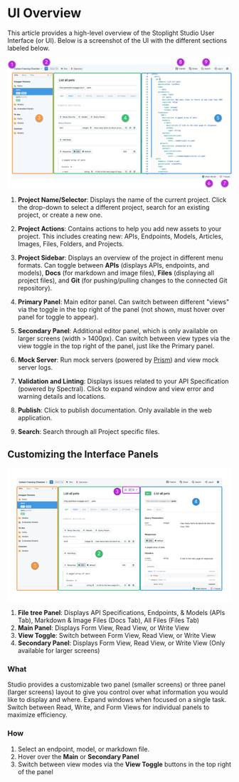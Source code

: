 # UI Overview

This article provides a high-level overview of the Stoplight Studio User Interface (or UI). Below is a screenshot of the UI with the different sections labeled below.

![Overview of the Studio User Interface](../assets/images/ui-overview.png)

1. **Project Name/Selector**: Displays the name of the current project. Click the drop-down to select a different project, search for an existing project, or create a new one.

2. **Project Actions**: Contains actions to help you add new assets to your project. This includes creating new: APIs, Endpoints, Models, Articles, Images, Files, Folders, and Projects.

3. **Project Sidebar**: Displays an overview of the project in different menu formats. Can toggle between **APIs** (displays APIs, endpoints, and models), **Docs** (for markdown and image files), **Files** (displaying all project files), and **Git** (for pushing/pulling changes to the connected Git repository).

4. **Primary Panel**: Main editor panel. Can switch between different "views" via the toggle in the top right of the panel (not shown, must hover over panel for toggle to appear).

5. **Secondary Panel**: Additional editor panel, which is only available on larger screens (width > 1400px). Can switch between view types via the view toggle in the top right of the panel, just like the Primary panel. 

6. **Mock Server**: Run mock servers (powered by [Prism](https://stoplight.io/prism)) and view mock server logs. 

7. **Validation and Linting**: Displays issues related to your API Specification (powered by Spectral). Click to expand window and view error and warning details and locations. 

8. **Publish**: Click to publish documentation. Only available in the web application. 

9. **Search**: Search through all Project specific files.  

## Customizing the Interface Panels 

![Panel Overview](../assets/images/panel-overview.png)

1. **File tree Panel**: Displays API Specifications, Endpoints, & Models (APIs Tab), Markdown & Image Files (Docs Tab), All Files (Files Tab) 
2. **Main Panel**: Displays Form View, Read View, or Write View 
3. **View Toggle**: Switch between Form View, Read View, or Write View 
4. **Secondary Panel**: Displays Form View, Read View, or Write View (Only available for larger screens)

### What
Studio provides a customizable two panel (smaller screens) or three panel (larger screens) layout to give you control over what information you would like to display and where. Expand windows when focused on a single task. Switch between Read, Write, and Form Views for individual panels to maximize efficiency. 

### How 
1. Select an endpoint, model, or markdown file. 
2. Hover over the **Main** or **Secondary Panel**
3. Switch between view modes via the **View Toggle** buttons in the top right of the panel  





